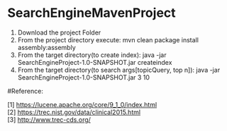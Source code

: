 # SearchEngineMavenProject

1. Download the project Folder
2. From the project directory execute: mvn clean package install assembly:assembly
3. From the target directory(to create index): java -jar SearchEngineProject-1.0-SNAPSHOT.jar createindex
4. From the target directory(to search args[topicQuery, top n]): java -jar SearchEngineProject-1.0-SNAPSHOT.jar 3 10

#Reference:

[1] https://lucene.apache.org/core/9_1_0/index.html <br>
[2] https://trec.nist.gov/data/clinical2015.html <br>
[3] http://www.trec-cds.org/
